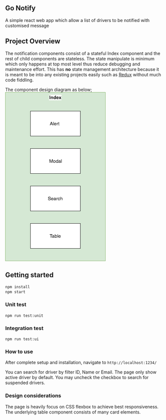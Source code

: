 ## Go Notify
A simple react web app which allow a list of drivers to be notified with customised message

## Project Overview
The notification components consist of a stateful Index component and the rest of child components are stateless.
The state manipulate is minimum which only happens at top most level thus reduce debugging and maintenance effort.
This has <b>no</b> state management architecture because it is meant to be into any existing projects easily such as [Redux](https://redux.js.org) without much code fiddling.

The component design diagram as below;
![diagram](./react-diagram.png)

## Getting started
```
npm install
npm start
```

### Unit test
```
npm run test:unit
```

### Integration test
```
npm run test:ui
```

### How to use
After complete setup and installation, navigate to `http://localhost:1234/` 

You can search for driver by filter ID, Name or Email. The page only show active driver by default. You may uncheck the checkbox to search for suspended drivers.

### Design considerations
 The page is heavily focus on CSS flexbox to achieve best responsiveness. The underlying table component consists of many card elements.